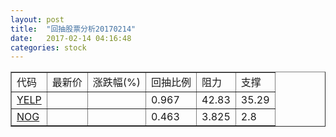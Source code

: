 ```yaml
---
layout: post
title:  "回抽股票分析20170214"
date:   2017-02-14 04:16:48
categories: stock
---
```

<script type="text/javascript">
var stockList = []
stockList.push('gb_yelp');
stockList.push('gb_nog');
</script>
<table border="1">
 <tr>
 <td>代码</td>
 <td>最新价</td>
 <td>涨跌幅(%)</td>
 <td>回抽比例</td>
 <td>阻力</td>
 <td>支撑</td>
</tr>
  <tr id="yelp">
  <td><a href="http://stock.finance.sina.com.cn/usstock/quotes/YELP.html" target="_blank">YELP</a></td><td></td><td></td><td>0.967</td><td>42.83</td><td>35.29</td></tr>
  <tr id="nog">
  <td><a href="http://stock.finance.sina.com.cn/usstock/quotes/NOG.html" target="_blank">NOG</a></td><td></td><td></td><td>0.463</td><td>3.825</td><td>2.8</td></tr>
</table>
